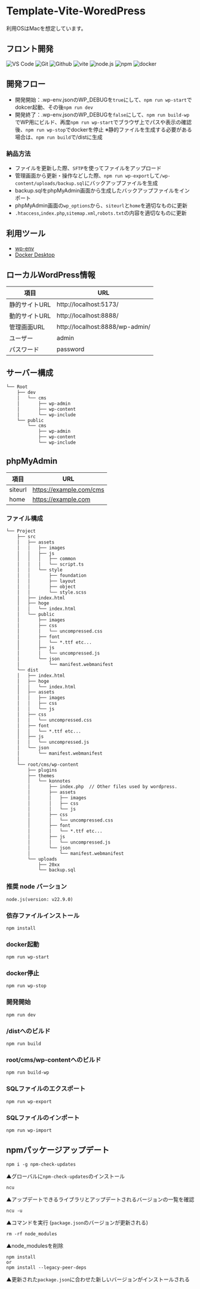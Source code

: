 # Template-Vite-WoredPress
利用OSはMacを想定しています。

## フロント開発
![VS Code](https://img.shields.io/badge/Visual%20Studio%20Code-007ACC?style=flat&logo=visualstudiocode&logoColor=ffffff)
![Git](https://img.shields.io/badge/Git-F05032?style=flat&logo=Git&logoColor=ffffff)
![Github](https://img.shields.io/badge/GitHub-181717?style=flat&logo=GitHub&logoColor=ffffff)
![vite](https://img.shields.io/badge/vite-F7C526?style=flat&logo=vite&logoColor=8971EA)
![node.js](https://img.shields.io/badge/Node.js-5FA04E?style=flat&logo=node.js&logoColor=ffffff)
![npm](https://img.shields.io/badge/npm-CB3837?style=flat&logo=npm&logoColor=ffffff)
![docker](https://img.shields.io/badge/docker-4682b4?style=flat&logo=docker&logoColor=ffffff)

## 開発フロー
- 開発開始：.wp-env.jsonのWP_DEBUGを`true`にして、`npm run wp-start`でdokcer起動、その後`npm run dev`
- 開発終了：.wp-env.jsonのWP_DEBUGを`false`にして、`npm run build-wp`でWP用にビルド、再度`npm run wp-start`でブラウザ上でパスや表示の確認後、`npm run wp-stop`でdockerを停止
※静的ファイルを生成する必要がある場合は、`npm run build`で/distに生成

### 納品方法
- ファイルを更新した際、`SFTP`を使ってファイルをアップロード
- 管理画面から更新・操作などした際、`npm run wp-export`して`/wp-content/uploads/backup.sql`にバックアップファイルを生成
- backup.sqlをphpMyAdmin画面から生成したバックアップファイルをインポート
- phpMyAdmin画面の`wp_options`から、`siteurl`と`home`を適切なものに更新
- `.htaccess`,`index.php`,`sitemap.xml`,`robots.txt`の内容を適切なものに更新

## 利用ツール
- [wp-env](https://ja.wordpress.org/team/handbook/block-editor/reference-guides/packages/packages-env/)
- [Docker Desktop](https://www.docker.com/ja-jp/products/docker-desktop/)

## ローカルWordPress情報
| 項目 | URL |
| - | - |
| 静的サイトURL | http://localhost:5173/ |
| 動的サイトURL | http://localhost:8888/ |
| 管理画面URL | http://localhost:8888/wp-admin/ |
| ユーザー | admin |
| パスワード | password |

## サーバー構成
```txt
└── Root
    ├── dev
    │   └── cms
    │       ├── wp-admin
    │       ├── wp-content
    │       └── wp-include
    └── public
        └── cms
            ├── wp-admin
            ├── wp-content
            └── wp-include
```

## phpMyAdmin
| 項目 | URL |
| - | - |
| siteurl | https://example.com/cms |
| home | https://example.com |

### ファイル構成
```txt
└── Project
    ├── src
    │   ├── assets
    │   │   ├── images
    │   │   ├── js
    │   │   │   ├── common
    │   │   │   └── script.ts
    │   │   └── style
    │   │       ├── foundation
    │   │       ├── layout
    │   │       ├── object
    │   │       └── style.scss
    │   ├── index.html
    │   ├── hoge
    │   │   └── index.html
    │   └── public
    │       ├── images
    │       ├── css
    │       │   └── uncompressed.css
    │       ├── font
    │       │   └── *.ttf etc...
    │       ├── js
    │       │   └── uncompressed.js
    │       └── json
    │           └── manifest.webmanifest
    └── dist
    │   ├── index.html
    │   ├── hoge
    │   │   └── index.html
    │   ├── assets
    │   │   ├── images
    │   │   ├── css
    │   │   └── js
    │   ├── css
    │   │   └── uncompressed.css
    │   ├── font
    │   │   └── *.ttf etc...
    │   ├── js
    │   │   └── uncompressed.js
    │   └── json
    │       └── manifest.webmanifest
    │
    └── root/cms/wp-content
        ├── plugins
        ├── themes
        │   └── konnotes
        │       ├── index.php  // Other files used by wordpress.
        │       ├── assets
        │       │   ├── images
        │       │   ├── css
        │       │   └── js
        │       ├── css
        │       │   └── uncompressed.css
        │       ├── font
        │       │   └── *.ttf etc...
        │       ├── js
        │       │   └── uncompressed.js
        │       └── json
        │           └── manifest.webmanifest
        └── uploads
            ├── 20xx
            └── backup.sql
```

### 推奨 node バーション
```
node.js(version: v22.9.0)
```

### 依存ファイルインストール
```
npm install
```

### docker起動
```
npm run wp-start
```

### docker停止
```
npm run wp-stop
```

### 開発開始
```
npm run dev
```

### /distへのビルド
```
npm run build
```

### root/cms/wp-contentへのビルド
```
npm run build-wp
```

### SQLファイルのエクスポート
```
npm run wp-export
```

### SQLファイルのインポート
```
npm run wp-import
```

## npmパッケージアップデート
```
npm i -g npm-check-updates
```
▲グローバルに`npm-check-updates`のインストール

```
ncu
```
▲アップデートできるライブラリとアップデートされるバージョンの一覧を確認

```
ncu -u
```
▲コマンドを実行 (`package.json`のバージョンが更新される)

```
rm -rf node_modules
```
▲node_modulesを削除

```
npm install
or
npm install --legacy-peer-deps
```
▲更新された`package.json`に合わせた新しいバージョンがインストールされる
